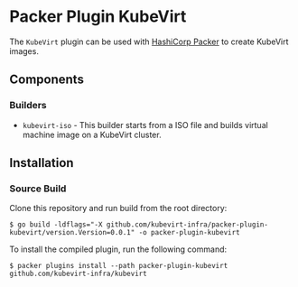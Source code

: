 # Packer Plugin KubeVirt

The `KubeVirt` plugin can be used with [HashiCorp Packer](https://www.packer.io) to create KubeVirt images.

## Components

### Builders

- `kubevirt-iso` - This builder starts from a ISO file and builds virtual machine image on a KubeVirt cluster.

## Installation

### Source Build

Clone this repository and run build from the root directory:

```shell
$ go build -ldflags="-X github.com/kubevirt-infra/packer-plugin-kubevirt/version.Version=0.0.1" -o packer-plugin-kubevirt
```

To install the compiled plugin, run the following command:

```shell
$ packer plugins install --path packer-plugin-kubevirt github.com/kubevirt-infra/kubevirt
```
